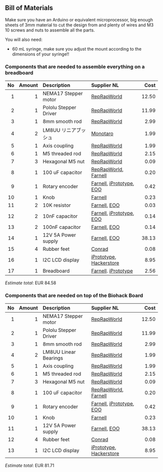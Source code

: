 ## Bill of Materials

Make sure you have an Arduino or equivalent microprocessor, big enough sheets of 3mm material to cut the design from and plenty of wires and M3 10 screws and nuts to assemble all the parts.

You will also need: 

* 60 mL syringe, make sure you adjust the mount according to the dimensions of your syringe!!

### Components that are needed to assemble everything on a breadboard

|No|Amount|Description|Supplier NL|Cost|
| ------------: | ------------: | :------------ | :------------ | ------------: |
|1|1|NEMA17 Stepper motor|[RepRapWorld](http://reprapworld.com/?products_details&products_id=94&cPath=1614)|12.50|
|2|1|Pololu Stepper Driver|[RepRapWorld](http://reprapworld.com/?products_details&products_id=356)|11.99
|3|1|8mm smooth rod|[RepRapWorld](http://reprapworld.com/?products_details&products_id=342&cPath=1655)|2.99|
|4|2|LM8UU リニアブッシュ|[Monotaro](https://www.monotaro.com/p/0360/7923/?t.q=LM8UU)|1.99|
|5|1|Axis coupling|[RepRapWorld](http://reprapworld.com/?products_details&products_id=417&cPath=1655)|1.99|
|6|1|M5 threaded rod|[RepRapWorld](http://reprapworld.com/?products_details&products_id=394&cPath=1595_1638)|2.15|
|7|3|Hexagonal M5 nut|[RepRapWorld](http://reprapworld.com/?products_details&products_id/850/cPath/1595_1597_1636_1712)|0.09|
|8|1|100 uF capacitor|[RepRapWorld](http://reprapworld.com/?products_details&products_id=45&cPath=1591_1600_1603), [Farnell](http://nl.farnell.com/panasonic-electronic-components/eeufr1c101/cap-alu-elec-100uf-16v-rad/dp/1907228)|0.20|
|9|1|Rotary encoder|[Farnell](http://nl.farnell.com/alps/ec12e1240406/encoder-vertical-12mm-12det-12ppr/dp/2065052), [iPrototype](https://iprototype.nl/products/components/buttons-switches/rotary-encoder), [EOO](http://www.eoo-bv.nl/index.php?_a=viewProd&productId=9553)|0.42|
|10|1|Knob|[Farnell](http://nl.farnell.com/multicomp/cr-r4-7/knob-soft-touch-d-shaft-black/dp/1440012?ost=1440012)|0.23|
|11|2|10K resistor|[Farnell](http://nl.farnell.com/te-connectivity/cfr16j10k/resistor-carbon-10k-0-25w-5/dp/2329474), [EOO](http://www.eoo-bv.nl/index.php?_a=viewProd&productId=7016)|0.03|
|12|2|10nF capacitor|[Farnell](http://nl.farnell.com/multicomp/mc0805y103m500a5-08mm/cap-mlcc-y5v-10nf-50v-rad/dp/2309024), [iPrototype](https://iprototype.nl/products/components/capacitors/capacitor-0.01-uf), [EOO](http://www.eoo-bv.nl/index.php?_a=viewProd&productId=5695)|0.14|
|13|2|100nF capacitor|[Farnell](http://nl.farnell.com/vishay/k104k15x7rf53h5/cap-mlcc-x7r-100nf-50v-rad/dp/1141777), [EOO](http://www.eoo-bv.nl/index.php?_a=viewProd&productId=13443)|0.14|
|14|1|12V 5A Power supply|[Farnell](http://nl.farnell.com/ideal-power/jyh32-1205000/adaptor-ac-dc-desktop-12v-5a/dp/2532631), [EOO](http://www.eoo-bv.nl/index.php?_a=viewProd&productId=13247)|38.13|
|15|4|Rubber feet|[Conrad](https://www.conrad.nl/nl/toolcraft-elastische-buffer-zelfklevend-pd2104sw-x-h-10-mm-x-4-mm-zwart-1-stuks-401489.html)|0.08|
|16|1|I2C LCD display|[iPrototype](https://iprototype.nl/products/components/led-lcd/lcd16x2-I2C-BL), [Hackerstore](https://www.hackerstore.nl/Artikel/82)|8.95|
|17|1|Breadboard|[Farnell](http://nl.farnell.com/pro-signal/psg-bb-400/breadboard-400-pin-white/dp/2503765). [iPrototype](https://iprototype.nl/products/accessoires/breadboards-prints/halfbreadboard)|2.56|

*Estimate total*: EUR 84.58

### Components that are needed on top of the Biohack Board

|No|Amount|Description|Supplier NL|Cost|
| ------------: | ------------: | :------------ | :------------ | ------------: |
|1|1|NEMA17 Stepper motor|[RepRapWorld](http://reprapworld.com/?products_details&products_id=94&cPath=1614)|12.50|
|2|1|Pololu Stepper Driver|[RepRapWorld](http://reprapworld.com/?products_details&products_id=356)|11.99
|3|1|8mm smooth rod|[RepRapWorld](http://reprapworld.com/?products_details&products_id=342&cPath=1655)|2.99|
|4|2|LM8UU Linear Bearings|[RepRapWorld](http://reprapworld.com/?products_details&products_id=151&cPath=1655)|1.99|
|5|1|Axis coupling|[RepRapWorld](http://reprapworld.com/?products_details&products_id=417&cPath=1655)|1.99|
|6|1|M5 threaded rod|[RepRapWorld](http://reprapworld.com/?products_details&products_id=394&cPath=1595_1638)|2.15|
|7|3|Hexagonal M5 nut|[RepRapWorld](http://reprapworld.com/?products_details&products_id/850/cPath/1595_1597_1636_1712)|0.09|
|8|1|100 uF capacitor|[RepRapWorld](http://reprapworld.com/?products_details&products_id=45&cPath=1591_1600_1603), [Farnell](http://nl.farnell.com/panasonic-electronic-components/eeufr1c101/cap-alu-elec-100uf-16v-rad/dp/1907228)|0.20|
|9|1|Rotary encoder|[Farnell](http://nl.farnell.com/alps/ec12e1240406/encoder-vertical-12mm-12det-12ppr/dp/2065052), [iPrototype](https://iprototype.nl/products/components/buttons-switches/rotary-encoder), [EOO](http://www.eoo-bv.nl/index.php?_a=viewProd&productId=9553)|0.42|
|10|1|Knob|[Farnell](http://nl.farnell.com/multicomp/cr-r4-7/knob-soft-touch-d-shaft-black/dp/1440012?ost=1440012)|0.23|
|11|1|12V 5A Power supply|[Farnell](http://nl.farnell.com/ideal-power/jyh32-1205000/adaptor-ac-dc-desktop-12v-5a/dp/2532631), [EOO](http://www.eoo-bv.nl/index.php?_a=viewProd&productId=13247)|38.13|
|12|4|Rubber feet|[Conrad](https://www.conrad.nl/nl/toolcraft-elastische-buffer-zelfklevend-pd2104sw-x-h-10-mm-x-4-mm-zwart-1-stuks-401489.html)|0.08|
|13|1|I2C LCD display|[iPrototype](https://iprototype.nl/products/components/led-lcd/lcd16x2-I2C-BL), [Hackerstore](https://www.hackerstore.nl/Artikel/82)|8.95|

*Estimate total*: EUR 81.71
